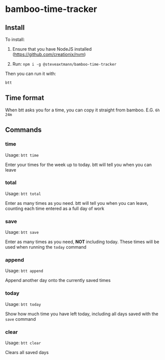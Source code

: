 # bamboo-time-tracker

## Install

To install:

1. Ensure that you have NodeJS installed (https://github.com/creationix/nvm)

2. Run: ```npm i -g @steveaxtmann/bamboo-time-tracker```

Then you can run it with:

```btt```

## Time format

When btt asks you for a time, you can copy it straight from bamboo. E.G. `6h 24m`

## Commands

### time

Usage: ```btt time```

Enter your times for the week up to today. btt will tell you when you can leave

### total

Usage: ```btt total```

Enter as many times as you need. btt will tell you when you can leave, counting each time entered as a full day of work

### save

Usage: ```btt save```

Enter as many times as you need, **NOT** including today. These times will be used when running the `today` command

### append

Usage: ```btt append```

Append another day onto the currently saved times

### today

Usage: ```btt today```

Show how much time you have left today, including all days saved with the `save` command

### clear

Usage: ```btt clear```

Clears all saved days

